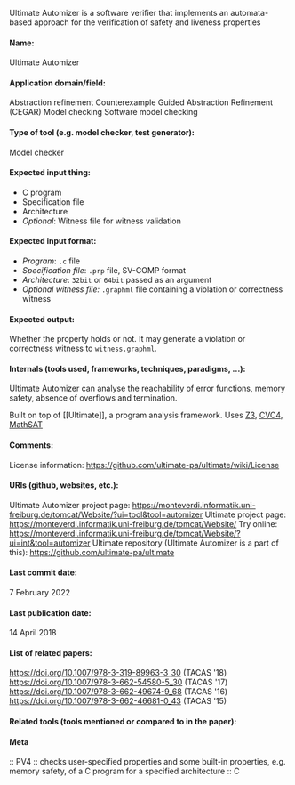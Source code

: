 Ultimate Automizer is a software verifier that implements an automata-based approach for the verification of safety and liveness properties

#### Name:
Ultimate Automizer

#### Application domain/field:
Abstraction refinement
Counterexample Guided Abstraction Refinement (CEGAR)
Model checking
Software model checking

#### Type of tool (e.g. model checker, test generator):
Model checker

#### Expected input thing:
- C program
- Specification file
- Architecture
- *Optional*: Witness file for witness validation

#### Expected input format:
- *Program*: `.c` file
- *Specification file*: `.prp` file, SV-COMP format
- *Architecture*: `32bit` or `64bit` passed as an argument
- *Optional witness file:* `.graphml` file containing a violation or correctness witness

#### Expected output:
Whether the property holds or not.
It may generate a violation or correctness witness to `witness.graphml`.

#### Internals (tools used, frameworks, techniques, paradigms, ...):
Ultimate Automizer can analyse the reachability of error functions, memory safety, absence of overflows and termination.

Built on top of [[Ultimate]], a program analysis framework. Uses [Z3](Solvers/SMT/Z3.md), [CVC4](Solvers/SMT/CVC4.md), [MathSAT](Solvers/SMT/MathSAT.md)

#### Comments:
License information: https://github.com/ultimate-pa/ultimate/wiki/License

#### URIs (github, websites, etc.):
Ultimate Automizer project page: https://monteverdi.informatik.uni-freiburg.de/tomcat/Website/?ui=tool&tool=automizer
Ultimate project page: https://monteverdi.informatik.uni-freiburg.de/tomcat/Website/
Try online: https://monteverdi.informatik.uni-freiburg.de/tomcat/Website/?ui=int&tool=automizer
Ultimate repository (Ultimate Automizer is a part of this): https://github.com/ultimate-pa/ultimate

#### Last commit date:
7 February 2022

#### Last publication date:
14 April 2018

#### List of related papers:
https://doi.org/10.1007/978-3-319-89963-3_30 (TACAS '18)
https://doi.org/10.1007/978-3-662-54580-5_30 (TACAS '17)
https://doi.org/10.1007/978-3-662-49674-9_68 (TACAS '16)
https://doi.org/10.1007/978-3-662-46681-0_43 (TACAS '15)

#### Related tools (tools mentioned or compared to in the paper):

#### Meta
:: PV4 :: checks user-specified properties and some built-in properties, e.g. memory safety, of a C program for a specified architecture
:: C
